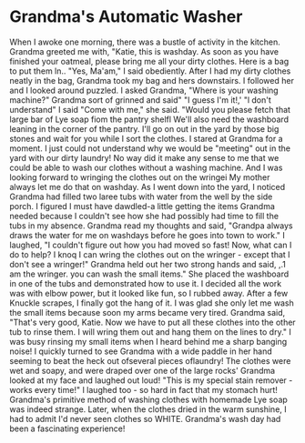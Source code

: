 Grandma's Automatic Washer
==========================

When I awoke one morning, there was a bustle of activity in the kitchen. Grandma
greeted me with, "Katie, this is washday. As soon as you have finished your oatmeal,
please bring me all your dirty clothes. Here is a bag to put them ln..  "Yes, Ma'am,"
I said obediently. After I had my dirty clothes neatly in the bag, Grandma took my
bag and hers downstairs. I followed her and I looked around puzzled. I asked Grandma,
"Where is your washing machine?" Grandma sort of grinned and said" "I guess I'm it!,'
"l don't understand" I said "Come with me," she said.  "Would you please fetch that
large bar of Lye soap fiom the pantry shelfl We'll also need the washboard leaning in
the corner of the pantry. I'll go on out in the yard by those big stones and wait for
you while I sort the clothes.  I stared at Grandma for a moment. I just could not
understand why we would be "meeting" out in the yard with our dirty laundry! No way
did it make any sense to me that we could be able to wash our clothes without a
washing machine. And I was looking forward to wringing the clothes out on the wringei
My mother always let me do that on washday.  As I went down into the yard, I noticed
Grandma had filled two laree tubs with water from the well by the side porch. I
figured I must have dawdled-a little getting the items Grandma needed because I
couldn't see how she had possibly had time to fill the tubs in my absence.  Grandma
read my thoughts and said, "Grandpa always draws the water for me on washdays before
he goes into town to work." I laughed, "I couldn't figure out how you had moved so
fast! Now, what can I do to help? I knoq I can wring the clothes out on the wringer -
except that I don't see a wringer!" Grandma held out her two strong hands and said,
,.1 am the wringer. you can wash the small items." She placed the washboard in one of
the tubs and demonstrated how to use it.  I decided all the work was with elbow
power, but it looked like fun, so I rubbed away. After a few Knuckle scrapes, I
finally got the hang of it. I was glad she only let me wash the small items because
soon my arms became very tired.  Grandma said, "That's very good, Katie. Now we have
to put all these clothes into the other tub to rinse them. I will wring them out and
hang them on the lines to dry." I was busy rinsing my small items when I heard behind
me a sharp banging noise! I quickly turned to see Grandma with a wide paddle in her
hand seeming to beat the heck out ofseveral pieces oflaundry! The clothes were wet
and soapy, and were draped over one of the large rocks' Grandma looked at my face and
laughed out loud! "This is my special stain remover - works every time!" I laughed
too - so hard in fact that my stomach hurt! Grandma's primitive method of washing
clothes with homemade Lye soap was indeed strange. Later, when the clothes dried in
the warm sunshine, I had to admit I'd never seen clothes so WHITE. Grandma's wash day
had been a fascinating experience!
